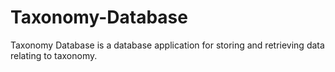 # Taxonomy-Database
Taxonomy Database is a database application for storing and retrieving data relating to taxonomy.
